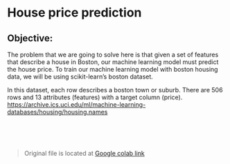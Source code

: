 # House price prediction

## Objective:

The problem that we are going to solve here is that given a set of features that describe a house in Boston, our machine learning model must predict the house price. To train our machine learning model with boston housing data, we will be using scikit-learn’s boston dataset.

In this dataset, each row describes a boston town or suburb. There are 506 rows and 13 attributes (features) with a target column (price). https://archive.ics.uci.edu/ml/machine-learning-databases/housing/housing.names


<br>
<br>
<br>


> Original file is located at [Google colab link](https://colab.research.google.com/drive/1um6c0CFca5tE5IWaFzJAqhOSKW68DX0a)
